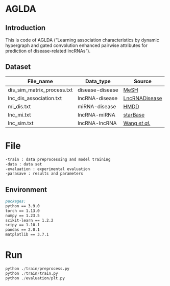 # AGLDA

## Introduction

This is code of AGLDA (“Learning association characteristics by dynamic hypergraph and gated convolution enhanced pairwise attributes for prediction of disease-related lncRNAs”).

## Dataset

| File_name                  | Data_type       | Source                                                       |
| -------------------------- | --------------- | ------------------------------------------------------------ |
| dis_sim_matrix_process.txt | disease-disease | [MeSH](https://www.nlm.nih.gov/mesh/meshhome.html)           |
| lnc_dis_association.txt    | lncRNA-disease  | [LncRNADisease](https://www.cuilab.cn/lncrnadisease)         |
| mi_dis.txt                 | miRNA-disease   | [HMDD](https://www.cuilab.cn/hmdd)                           |
| lnc_mi.txt                 | lncRNA-miRNA    | [starBase](https://rnasysu.com/encori/)                      |
| lnc_sim.txt                | lncRNA-lncRNA   | [Wang *et al.*](https://academic.oup.com/bioinformatics/article/26/13/1644/200577?login=false) |

# File

```markdown
-train : data preprocessing and model training
-data : data set
-evaluation : experimental evaluation
-parasave : results and parameters
```

## Environment

```markdown
packages:
python == 3.9.0
torch == 1.13.0
numpy == 1.23.5
scikit-learn == 1.2.2
scipy == 1.10.1
pandas == 2.0.1
matplotlib == 3.7.1
```

# Run

```python
python ./train/preprocess.py
python ./train/train.py
python ./evaluation/plt.py
```

